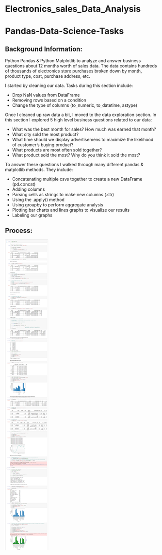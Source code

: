 # Electronics_sales_Data_Analysis
# Pandas-Data-Science-Tasks

## Background Information:
Python Pandas & Python Matplotlib to analyze and answer business questions about 12 months worth of sales data. The data contains hundreds of thousands of electronics store purchases broken down by month, product type, cost, purchase address, etc. 

I started by cleaning our data. Tasks during this section include:
- Drop NaN values from DataFrame
- Removing rows based on a condition
- Change the type of columns (to_numeric, to_datetime, astype)

Once I cleaned up raw data a bit, I moved to the data exploration section. In this section I explored 5 high level business questions related to our data:
- What was the best month for sales? How much was earned that month?
- What city sold the most product?
- What time should we display advertisemens to maximize the likelihood of customer’s buying product?
- What products are most often sold together?
- What product sold the most? Why do you think it sold the most?

To answer these questions I walked through many different pandas & matplotlib methods. They include:
- Concatenating multiple csvs together to create a new DataFrame (pd.concat)
- Adding columns
- Parsing cells as strings to make new columns (.str)
- Using the .apply() method
- Using groupby to perform aggregate analysis
- Plotting bar charts and lines graphs to visualize our results
- Labeling our graphs

## Process:
![Alt Tag](SalesAnalysis/Sales_Data_Analysis.png)
